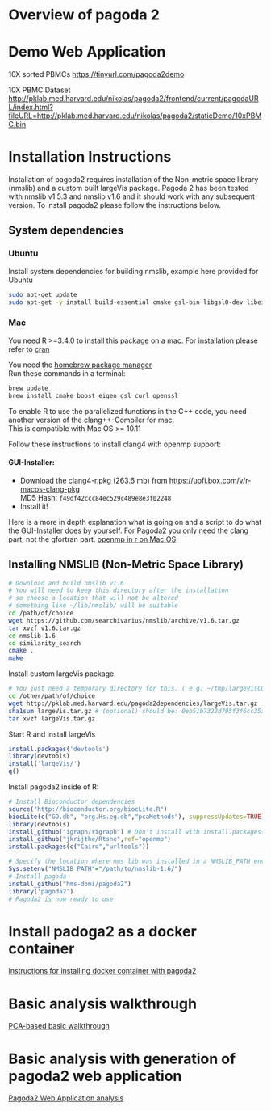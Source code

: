 # Overview of pagoda 2

# Demo Web Application

10X sorted PBMCs
https://tinyurl.com/pagoda2demo

10X PBMC Dataset
http://pklab.med.harvard.edu/nikolas/pagoda2/frontend/current/pagodaURL/index.html?fileURL=http://pklab.med.harvard.edu/nikolas/pagoda2/staticDemo/10xPBMC.bin

# Installation Instructions

Installation of pagoda2 requires installation of the Non-metric space library (nmslib)
and a custom built largeVis package. Pagoda 2 has been tested with nmslib v1.5.3 and nmslib v1.6 and it should work with any subsequent version. To install pagoda2 please follow the instructions below.


## System dependencies

### Ubuntu
Install system dependencies for building nmslib, example here provided for Ubuntu
```sh
sudo apt-get update
sudo apt-get -y install build-essential cmake gsl-bin libgsl0-dev libeigen3-dev libboost-all-dev libcurl4-gnutls-dev libssl-dev libcurl4-openssl-dev libssl-dev libcairo2-dev libxt-dev libgtk2.0-dev libcairo2-dev xvfb xauth xfonts-base

```
### Mac 
You need R >=3.4.0 to install this package on a mac. 
For installation please refer to [cran](https://cran.r-project.org/)  

You need the [homebrew package manager](https://brew.sh/)  
Run these commands in a terminal:
```sh
brew update
brew install cmake boost eigen gsl curl openssl
```

To enable R to use the parallelized functions in the C++ code, you need another version of the clang++-Compiler for mac.   
This is compatible with Mac OS >= 10.11 

Follow these instructions to install clang4 with openmp support:
#### GUI-Installer:
- Download the clang4-r.pkg (263.6 mb) from https://uofi.box.com/v/r-macos-clang-pkg  
MD5 Hash: `f49df42ccc84ec529c489e8e3f02248`
- Install it!

Here is a more in depth explanation what is going on and a script to do what the GUI-Installer does by yourself. For Pagoda2 you only need the clang part, not the gfortran part. [openmp in r on Mac OS](http://thecoatlessprofessor.com/programming/openmp-in-r-on-os-x/#after-3-4-0)

## Installing NMSLIB (Non-Metric Space Library)

```sh
# Download and build nmslib v1.6
# You will need to keep this directory after the installation
# so choose a location that will not be altered
# something like ~/lib/nmslib/ will be suitable
cd /path/of/choice
wget https://github.com/searchivarius/nmslib/archive/v1.6.tar.gz
tar xvzf v1.6.tar.gz
cd nmslib-1.6
cd similarity_search
cmake .
make
```

Install custom largeVis package.
```sh
# You just need a temporary directory for this. ( e.g. ~/tmp/largeVisCustom/)
cd /other/path/of/choice
wget http://pklab.med.harvard.edu/pagoda2dependencies/largeVis.tar.gz
sha1sum largeVis.tar.gz # (optional) should be: 0eb51b7322d795f3f6cc35aec03e5bdd3189fa1e
tar xvzf largeVis.tar.gz
```
Start R and install largeVis
```r
install.packages('devtools')
library(devtools)
install('largeVis/')
q()
```

Install pagoda2 inside of R:
```r
# Install Bioconductor dependencies
source("http://bioconductor.org/biocLite.R")
biocLite(c("GO.db", "org.Hs.eg.db","pcaMethods"), suppressUpdates=TRUE)
library(devtools)
install_github("igraph/rigraph") # Don't install with install.packages()
install_github("jkrijthe/Rtsne",ref="openmp")
install.packages(c("Cairo","urltools"))

# Specify the location where nms lib was installed in a NMSLIB_PATH environment variable
Sys.setenv("NMSLIB_PATH"="/path/to/nmslib-1.6/")
# Install pagoda
install_github("hms-dbmi/pagoda2")
library('pagoda2')
# Pagoda2 is now ready to use
```

# Install padoga2 as a docker container
[Instructions for installing docker container with pagoda2](vignettes/Docker.md)

# Basic analysis walkthrough
[PCA-based basic walkthrough](http://pklab.med.harvard.edu/peterk/p2.walkthrough.html)

# Basic analysis with generation of pagoda2 web application
[Pagoda2 Web Application analysis](vignettes/pagoda2.Rmd)

